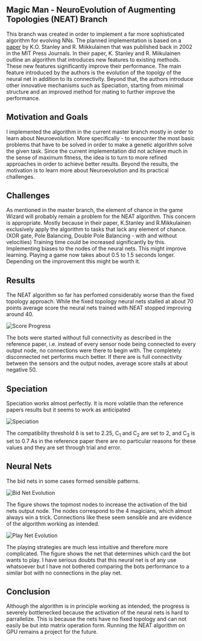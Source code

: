 ## Magic Man - NeuroEvolution of Augmenting Topologies (NEAT) Branch


This branch was created in order to implement a far more sophisticated algorithm for evolving NNs.
The planned implementation is based on a [paper](https://www.mitpressjournals.org/doi/abs/10.1162/106365602320169811 "Stanley K., Miikkulainen R. (2002)") by K.O. Stanley and R. Miikkulainen that was published back in 2002 in the MIT Press Journals.
In their paper, K. Stanley and R. Miikulainen outline an algorithm that introduces new features to existing methods.
These new features significantly improve their performance.
The main feature introduced by the authors is the evolution of the topolgy of the neural net in addition to its connectivity.
Beyond that, the authors introduce other innovative mechanisms such as Speciation, starting from minimal structure and an improved method for mating to further improve the performance.

## Motivation and Goals
I implemented the algorithm in the current master branch mostly in order to learn about Neuroevolution.
More specifically - to encounter the most basic problems that have to be solved in order to make a genetic algorithm solve the given task.
Since the current implementation did not achieve much in the sense of maximum fitness, the idea is to turn to more refined approaches in order to achieve better results.
Beyond the results, the motivation is to learn more about Neuroevolution and its practical challenges.

## Challenges
As mentioned in the master branch, the element of chance in the game Wizard will probably remain a problem for the NEAT algorithm.
This concern is appropriate. Mostly because in their paper, K.Stanley and R.Mikkulainen exclusively apply the algorithm to tasks that lack any element of chance.
(XOR gate, Pole Balancing, Double Pole Balancing - with and without velocities)
Training time could be increased significantly by this.
Implementing biases to the nodes of the neural nets. This might improve learning.
Playing a game now takes about 0.5 to 1.5 seconds longer. Depending on the improvement this might be worth it.

## Results

The NEAT algorithm so far has perfomed considerably worse than the fixed topology approach.
While the fixed topology neural nets stalled at about 70 points average score the neural nets trained with NEAT stopped improving around 40.

![Score Progress](https://user-images.githubusercontent.com/64082072/97228737-a34be680-17d7-11eb-8fac-f51bf3077475.png)

The bots were started without full connectivity as described in the reference paper, i.e. instead of every sensor node being connected to every output node, no connections were there to begin with.
The completely disconnected net performs much better.
If there are is full connectivity between the sensors and the output nodes, average score stalls at about negative 50.

## Speciation 

Speciation works almost perfectly. It is more volatile than the reference papers results but it seems to work as anticipated

![Speciation](https://user-images.githubusercontent.com/64082072/94849529-d774f700-0425-11eb-819e-e07a556ac6bf.png)

The compatibility threshold δ is set to 2.25, C<sub>1</sub> and C<sub>2</sub> are set to 2, and C<sub>3</sub> is set to 0.7
As in the reference paper there are no particular reasons for these values and they are set through trial and error.

## Neural Nets

The bid nets in some cases formed sensible patterns.

![Bid Net Evolution](https://user-images.githubusercontent.com/64082072/97228712-99c27e80-17d7-11eb-8079-c31d19b4f166.png)

The figure shows the topmost nodes to increase the activation of the bid nets output node.
The nodes correspond to the 4 magicians, which almost always win a trick.
Connections like these seem sensible and are evidence of the algorithm working as intended.

![Play Net Evolution](https://user-images.githubusercontent.com/64082072/97228720-9d560580-17d7-11eb-8d82-053d943f63e8.png)

The playing strategies are much less intuitive and therefore more complicated.
The figure shows the net that determines which card the bot wants to play.
I have serious doubts that this neural net is of any use whatsoever but I have not bothered comparing the bots performance to a similar bot with no connections in the play net.

## Conclusion

Although the algorithm is in principle working as intended, the progress is severely bottlenecked because the activation of the neural nets is hard to parrallelize.
This is because the nets have no fixed topology and can not easily be but into matrix operation form. Running the NEAT algorithm on GPU remains a project for the future.
